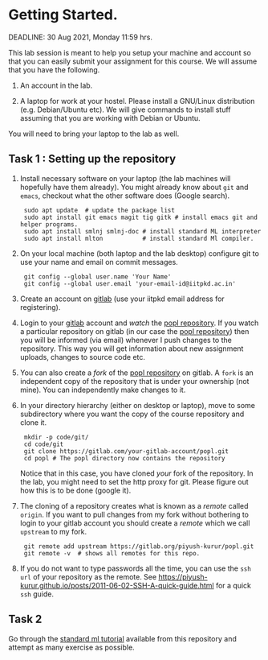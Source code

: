 # Getting Started.

DEADLINE: 30 Aug 2021, Monday 11:59 hrs.

This lab session is meant to help you setup your machine and account
so that you can easily submit your assignment for this course. We will
assume that you have the following.

1. An account in the lab.

2. A laptop for work at your hostel. Please install a GNU/Linux
   distribution (e.g. Debian/Ubuntu etc). We will give commands to install
   stuff assuming that you are working with Debian or Ubuntu.


You will need to bring your laptop to the lab as well.

## Task 1 : Setting up the repository

1. Install necessary software on your laptop (the lab machines will
   hopefully have them already). You might already know about `git`
   and `emacs`, checkout what the other software does (Google search).

	    sudo apt update  # update the package list
        sudo apt install git emacs magit tig gitk # install emacs git and helper programs.
        sudo apt install smlnj smlnj-doc # install standard ML interpreter
        sudo apt install mlton           # install standard Ml compiler.


2. On your local machine (both laptop and the lab desktop) configure
   git to use your name and email on commit messages.

        git config --global user.name 'Your Name'
		git config --global user.email 'your-email-id@iitpkd.ac.in'


3. Create an account on [gitlab] (use your iitpkd email address for
   registering).

4. Login to your [gitlab] account and _watch_ the [popl
   repository][popl]. If you watch a particular repository on
   gitlab (in our case the [popl repository][popl]) then you will
   be informed (via email) whenever I push changes to the
   repository. This way you will get information about new assignment
   uploads, changes to source code etc.

5. You can also create a _fork_ of the [popl repository][popl] on
   gitlab. A `fork` is an independent copy of the repository that
   is under your ownership (not mine). You can independently make
   changes to it.

6. In your directory hierarchy (either on desktop or laptop), move to
   some subdirectory where you want the copy of the course repository
   and clone it.

        mkdir -p code/git/
        cd code/git
		git clone https://gitlab.com/your-gitlab-account/popl.git
		cd popl # The popl directory now contains the repository
   Notice that in this case, you have cloned _your_ fork of the repository.
   In the lab, you might need to set the http proxy for git. Please figure
   out how this is to be done (google it).

7. The cloning of a repository creates what is known as a _remote_
   called `origin`. If you want to pull changes from my fork without
   bothering to login to your gitlab account you should create a
   _remote_ which we call `upstream` to my fork.

        git remote add upstream https://gitlab.org/piyush-kurur/popl.git
        git remote -v  # shows all remotes for this repo.

8. If you do not want to type passwords all the time, you can use the
   `ssh url` of your repository as the remote. See
   https://piyush-kurur.github.io/posts/2011-06-02-SSH-A-quick-guide.html
   for a quick `ssh` guide.


## Task 2

Go through the [standard ml tutorial][sml-tutorial] available from
this repository and attempt as many exercise as possible.

[gitlab]: <https://gitlab.com> "Bitbucket"
[popl]: <https://gitlab.com/piyush-kurur/popl> "PoPL course repository"
[sml-tutorial]: <../examples/sml/tutorial.sml> "SML tutorial"

